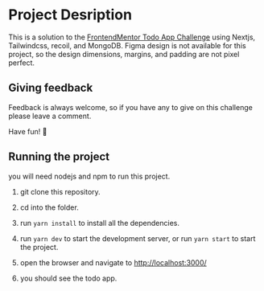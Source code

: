 # Project Desription

This is a solution to the [FrontendMentor Todo App Challenge](https://www.frontendmentor.io/challenges/todo-app-Su1_KokOW) using Nextjs, Tailwindcss, recoil, and MongoDB.
Figma design is not available for this project, so the design dimensions, margins, and padding are not pixel perfect.

## Giving feedback

Feedback is always welcome, so if you have any to give on this challenge please leave a comment.

Have fun! 🚀

## Running the project

you will need nodejs and npm to run this project.

1. git clone this repository.

2. cd into the folder.

3. run ```yarn install``` to install all the dependencies.

4. run ```yarn dev``` to start the development server, or run ```yarn start``` to start the project.

5. open the browser and navigate to <http://localhost:3000/>

6. you should see the todo app.

